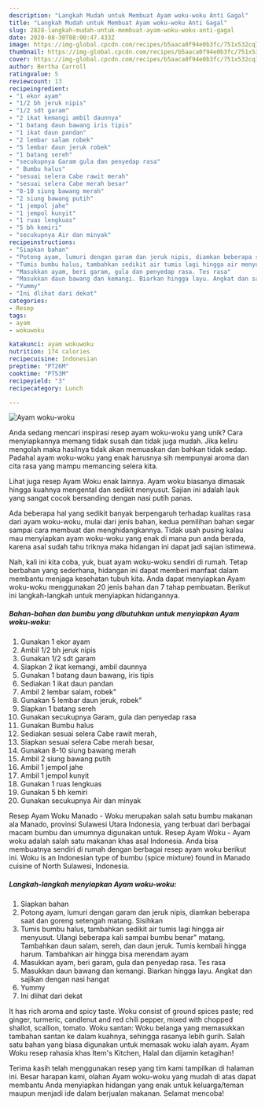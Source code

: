 ```yaml
---
description: "Langkah Mudah untuk Membuat Ayam woku-woku Anti Gagal"
title: "Langkah Mudah untuk Membuat Ayam woku-woku Anti Gagal"
slug: 2828-langkah-mudah-untuk-membuat-ayam-woku-woku-anti-gagal
date: 2020-08-30T08:00:47.433Z
image: https://img-global.cpcdn.com/recipes/b5aaca0f94e0b3fc/751x532cq70/ayam-woku-woku-foto-resep-utama.jpg
thumbnail: https://img-global.cpcdn.com/recipes/b5aaca0f94e0b3fc/751x532cq70/ayam-woku-woku-foto-resep-utama.jpg
cover: https://img-global.cpcdn.com/recipes/b5aaca0f94e0b3fc/751x532cq70/ayam-woku-woku-foto-resep-utama.jpg
author: Bertha Carroll
ratingvalue: 5
reviewcount: 13
recipeingredient:
- "1 ekor ayam"
- "1/2 bh jeruk nipis"
- "1/2 sdt garam"
- "2 ikat kemangi ambil daunnya"
- "1 batang daun bawang iris tipis"
- "1 ikat daun pandan"
- "2 lembar salam robek"
- "5 lembar daun jeruk robek"
- "1 batang sereh"
- "secukupnya Garam gula dan penyedap rasa"
- " Bumbu halus"
- "sesuai selera Cabe rawit merah"
- "sesuai selera Cabe merah besar"
- "8-10 siung bawang merah"
- "2 siung bawang putih"
- "1 jempol jahe"
- "1 jempol kunyit"
- "1 ruas lengkuas"
- "5 bh kemiri"
- "secukupnya Air dan minyak"
recipeinstructions:
- "Siapkan bahan"
- "Potong ayam, lumuri dengan garam dan jeruk nipis, diamkan beberapa saat dan goreng setengah matang. Sisihkan"
- "Tumis bumbu halus, tambahkan sedikit air tumis lagi hingga air menyusut. Ulangi beberapa kali sampai bumbu benar&#34; matang. Tambahkan daun salam, sereh, dan daun jeruk. Tumis kembali hingga harum. Tambahkan air hingga bisa merendam ayam"
- "Masukkan ayam, beri garam, gula dan penyedap rasa. Tes rasa"
- "Masukkan daun bawang dan kemangi. Biarkan hingga layu. Angkat dan sajikan dengan nasi hangat"
- "Yummy"
- "Ini dlihat dari dekat"
categories:
- Resep
tags:
- ayam
- wokuwoku

katakunci: ayam wokuwoku 
nutrition: 174 calories
recipecuisine: Indonesian
preptime: "PT26M"
cooktime: "PT53M"
recipeyield: "3"
recipecategory: Lunch

---
```



![Ayam woku-woku](https://img-global.cpcdn.com/recipes/b5aaca0f94e0b3fc/751x532cq70/ayam-woku-woku-foto-resep-utama.jpg)

Anda sedang mencari inspirasi resep ayam woku-woku yang unik? Cara menyiapkannya memang tidak susah dan tidak juga mudah. Jika keliru mengolah maka hasilnya tidak akan memuaskan dan bahkan tidak sedap. Padahal ayam woku-woku yang enak harusnya sih mempunyai aroma dan cita rasa yang mampu memancing selera kita.

Lihat juga resep Ayam Woku enak lainnya. Ayam woku biasanya dimasak hingga kuahnya mengental dan sedikit menyusut. Sajian ini adalah lauk yang sangat cocok bersanding dengan nasi putih panas.

Ada beberapa hal yang sedikit banyak berpengaruh terhadap kualitas rasa dari ayam woku-woku, mulai dari jenis bahan, kedua pemilihan bahan segar sampai cara membuat dan menghidangkannya. Tidak usah pusing kalau mau menyiapkan ayam woku-woku yang enak di mana pun anda berada, karena asal sudah tahu triknya maka hidangan ini dapat jadi sajian istimewa.


Nah, kali ini kita coba, yuk, buat ayam woku-woku sendiri di rumah. Tetap berbahan yang sederhana, hidangan ini dapat memberi manfaat dalam membantu menjaga kesehatan tubuh kita. Anda dapat menyiapkan Ayam woku-woku menggunakan 20 jenis bahan dan 7 tahap pembuatan. Berikut ini langkah-langkah untuk menyiapkan hidangannya.

<!--inarticleads1-->

##### Bahan-bahan dan bumbu yang dibutuhkan untuk menyiapkan Ayam woku-woku:

1. Gunakan 1 ekor ayam
1. Ambil 1/2 bh jeruk nipis
1. Gunakan 1/2 sdt garam
1. Siapkan 2 ikat kemangi, ambil daunnya
1. Gunakan 1 batang daun bawang, iris tipis
1. Sediakan 1 ikat daun pandan
1. Ambil 2 lembar salam, robek&#34;
1. Gunakan 5 lembar daun jeruk, robek&#34;
1. Siapkan 1 batang sereh
1. Gunakan secukupnya Garam, gula dan penyedap rasa
1. Gunakan  Bumbu halus
1. Sediakan sesuai selera Cabe rawit merah,
1. Siapkan sesuai selera Cabe merah besar,
1. Gunakan 8-10 siung bawang merah
1. Ambil 2 siung bawang putih
1. Ambil 1 jempol jahe
1. Ambil 1 jempol kunyit
1. Gunakan 1 ruas lengkuas
1. Gunakan 5 bh kemiri
1. Gunakan secukupnya Air dan minyak


Resep Ayam Woku Manado - Woku merupakan salah satu bumbu makanan ala Manado, provinsi Sulawesi Utara Indonesia, yang terbuat dari berbagai macam bumbu dan umumnya digunakan untuk. Resep Ayam Woku - Ayam woku adalah salah satu makanan khas asal Indonesia. Anda bisa membuatnya sendiri di rumah dengan berbagai resep ayam woku berikut ini. Woku is an Indonesian type of bumbu (spice mixture) found in Manado cuisine of North Sulawesi, Indonesia. 

<!--inarticleads2-->

##### Langkah-langkah menyiapkan Ayam woku-woku:

1. Siapkan bahan
1. Potong ayam, lumuri dengan garam dan jeruk nipis, diamkan beberapa saat dan goreng setengah matang. Sisihkan
1. Tumis bumbu halus, tambahkan sedikit air tumis lagi hingga air menyusut. Ulangi beberapa kali sampai bumbu benar&#34; matang. Tambahkan daun salam, sereh, dan daun jeruk. Tumis kembali hingga harum. Tambahkan air hingga bisa merendam ayam
1. Masukkan ayam, beri garam, gula dan penyedap rasa. Tes rasa
1. Masukkan daun bawang dan kemangi. Biarkan hingga layu. Angkat dan sajikan dengan nasi hangat
1. Yummy
1. Ini dlihat dari dekat


It has rich aroma and spicy taste. Woku consist of ground spices paste; red ginger, turmeric, candlenut and red chili pepper, mixed with chopped shallot, scallion, tomato. Woku santan: Woku belanga yang memasukkan tambahan santan ke dalam kuahnya, sehingga rasanya lebih gurih. Salah satu bahan yang biasa digunakan untuk memasak woku ialah ayam. Ayam Woku resep rahasia khas Item&#39;s Kitchen, Halal dan dijamin ketagihan! 

Terima kasih telah menggunakan resep yang tim kami tampilkan di halaman ini. Besar harapan kami, olahan Ayam woku-woku yang mudah di atas dapat membantu Anda menyiapkan hidangan yang enak untuk keluarga/teman maupun menjadi ide dalam berjualan makanan. Selamat mencoba!
